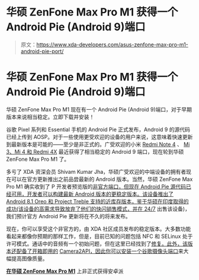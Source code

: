 # 华硕 ZenFone Max Pro M1 获得一个 Android Pie (Android 9)端口

> 原文：<https://www.xda-developers.com/asus-zenfone-max-pro-m1-android-pie-port/>

# 华硕 ZenFone Max Pro M1 获得一个 Android Pie (Android 9)端口

华硕 ZenFone Max Pro M1 现在有一个 Android Pie (Android 9)端口，对于早期版本来说相当稳定。立即下载并安装！

谷歌 Pixel 系列和 Essential 手机的 Android Pie 正式发布，Android 9 的源代码已经上传到 AOSP。对于一些使用更受欢迎的设备的用户来说，这意味着快速更新到最新版本是可能的——至少是非正式的。广受欢迎的小米 [Redmi Note 4](https://www.xda-developers.com/xiaomi-redmi-note-4-android-pie/) 、 [Mi 3、Mi 4 和 Redmi 4X](https://www.xda-developers.com/xiaomi-mi-3-xiaomi-mi-4-xiaomi-redmi-4x-android-pie-ports/) 最近获得了相当稳定的 Android 9 端口，现在轮到华硕 ZenFone Max Pro M1 了。

多亏了 XDA 资深会员 Shivam Kumar Jha，华硕广受欢迎的中端设备的拥有者现在可以在官方更新推出之前品尝最新的 Android 版本。当然，华硕 ZenFone Max Pro M1 确实收到了 P 开发者预览版的[非官方端口，但现在 Android Pie 源代码已经可用，开发者可以构建最新 Android 版本的更稳定版本。该设备推出了 Android 8.1 Oreo 和 Project Treble 支持的近库存版本，鉴于华硕在印度取得的成功(该设备的高需求导致](https://www.xda-developers.com/asus-zenfone-max-pro-m1-android-p-port/)[放弃了他们的快闪销售模式，并在 24/7](https://www.xda-developers.com/asus-zenfone-max-pro-m1-flash-sale-available/) 出售该设备)，我们预计官方 Android Pie 更新将在不久的将来发布。

现在，你可以享受这个非官方的，由 XDA 社区成员发布的稳定版本。大多数功能看起来都像你预期的那样工作，但是，目前已知的问题包括 NFC 和 SELinux 处于许可模式。通话中的音频有一个初始问题，但在这里已经找到了[修复。此外，该版本还配备了开箱即用的](https://forum.xda-developers.com/showpost.php?p=77331631&postcount=35) [Camera2API，因此你可以安装一个](https://www.xda-developers.com/asus-zenfone-max-pro-m1-google-camera/)[谷歌摄像头端口](https://www.xda-developers.com/google-camera-port-hub/)来大幅提高图像质量。

[**在华硕 ZenFone Max Pro M1**](https://forum.xda-developers.com/asus-zenfone-max-pro-m1/development/rom-aosp-pie-t3828350) 上非正式获得安卓派